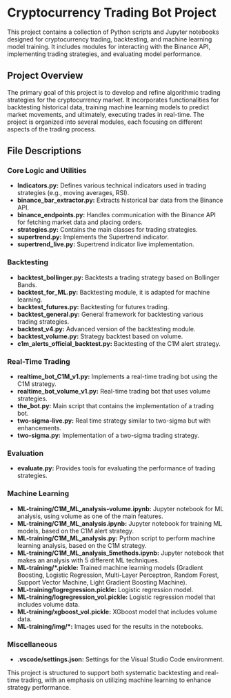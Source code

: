 # Cryptocurrency Trading Bot Project

This project contains a collection of Python scripts and Jupyter notebooks designed for cryptocurrency trading, backtesting, and machine learning model training. It includes modules for interacting with the Binance API, implementing trading strategies, and evaluating model performance.

## Project Overview

The primary goal of this project is to develop and refine algorithmic trading strategies for the cryptocurrency market. It incorporates functionalities for backtesting historical data, training machine learning models to predict market movements, and ultimately, executing trades in real-time. The project is organized into several modules, each focusing on different aspects of the trading process.

## File Descriptions

### Core Logic and Utilities

-   **Indicators.py:** Defines various technical indicators used in trading strategies (e.g., moving averages, RSI).
-   **binance_bar_extractor.py:** Extracts historical bar data from the Binance API.
-   **binance_endpoints.py:** Handles communication with the Binance API for fetching market data and placing orders.
-   **strategies.py:** Contains the main classes for trading strategies.
-   **supertrend.py:** Implements the Supertrend indicator.
-   **supertrend_live.py:** Supertrend indicator live implementation.

### Backtesting

-   **backtest_bollinger.py:** Backtests a trading strategy based on Bollinger Bands.
-   **backtest_for_ML.py:** Backtesting module, it is adapted for machine learning.
-   **backtest_futures.py:** Backtesting for futures trading.
-   **backtest_general.py:** General framework for backtesting various trading strategies.
-   **backtest_v4.py:** Advanced version of the backtesting module.
-   **backtest_volume.py:** Strategy backtest based on volume.
-   **c1m_alerts_official_backtest.py:** Backtesting of the C1M alert strategy.

### Real-Time Trading

-   **realtime_bot_C1M_v1.py:** Implements a real-time trading bot using the C1M strategy.
-   **realtime_bot_volume_v1.py:** Real-time trading bot that uses volume strategies.
-   **the_bot.py:** Main script that contains the implementation of a trading bot.
- **two-sigma-live.py:**  Real time strategy similar to two-sigma but with enhancements.
- **two-sigma.py:** Implementation of a two-sigma trading strategy.

### Evaluation

-   **evaluate.py:** Provides tools for evaluating the performance of trading strategies.

### Machine Learning

-   **ML-training/C1M_ML_analysis-volume.ipynb:** Jupyter notebook for ML analysis, using volume as one of the main features.
-   **ML-training/C1M_ML_analysis.ipynb:** Jupyter notebook for training ML models, based on the C1M alert strategy.
-   **ML-training/C1M_ML_analysis.py:** Python script to perform machine learning analysis, based on the C1M strategy.
- **ML-training/C1M_ML_analysis_5methods.ipynb:** Jupyter notebook that makes an analysis with 5 different ML techniques.
-   **ML-training/\*.pickle:** Trained machine learning models (Gradient Boosting, Logistic Regression, Multi-Layer Perceptron, Random Forest, Support Vector Machine, Light Gradient Boosting Machine).
-   **ML-training/logregression.pickle:**  Logistic regression model.
-   **ML-training/logregression_vol.pickle:** Logistic regression model that includes volume data.
- **ML-training/xgboost_vol.pickle:**  XGboost model that includes volume data.
-   **ML-training/img/\*:** Images used for the results in the notebooks.

### Miscellaneous

-   **.vscode/settings.json:** Settings for the Visual Studio Code environment.

This project is structured to support both systematic backtesting and real-time trading, with an emphasis on utilizing machine learning to enhance strategy performance.
